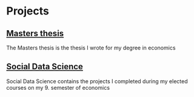 # Projects

## [Masters thesis](https://andreasbj77.github.io/Repository---Andreas-Borup-J-rgensen/Master-thesis/)
The Masters thesis is the thesis I wrote for my degree in economics

## [Social Data Science](https://andreasbj77.github.io/Repository---Andreas-Borup-J-rgensen/SDS/)
Social Data Science contains the projects I completed during my elected courses on my 9. semester of economics
